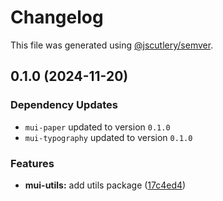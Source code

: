 # Changelog

This file was generated using [@jscutlery/semver](https://github.com/jscutlery/semver).

## 0.1.0 (2024-11-20)

### Dependency Updates

* `mui-paper` updated to version `0.1.0`
* `mui-typography` updated to version `0.1.0`

### Features

* **mui-utils:** add utils package ([17c4ed4](https://github.com/Availity/element/commit/17c4ed4cde3398ff4d0ada74ad2ddc47d6a228bc))
